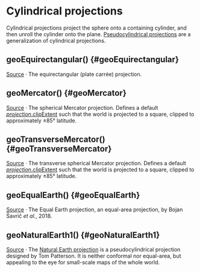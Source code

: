 <script setup>

import * as d3 from "d3";
import WorldMap from "../components/WorldMap.vue";

const width = 688;
const height = 400;

</script>

# Cylindrical projections

Cylindrical projections project the sphere onto a containing cylinder, and then unroll the cylinder onto the plane. [Pseudocylindrical projections](https://web.archive.org/web/20150928042327/http://www.progonos.com/furuti/MapProj/Normal/ProjPCyl/projPCyl.html) are a generalization of cylindrical projections.

## geoEquirectangular() {#geoEquirectangular}

<a href="https://observablehq.com/@d3/equirectangular" target="_blank" style="color: currentColor;"><WorldMap :height="width / 2" :projection='d3.geoEquirectangular().rotate([0, 0]).fitExtent([[1, 1], [width - 1, width / 2 - 1]], {type: "Sphere"}).precision(0.2)' /></a>

[Source](https://github.com/d3/d3-geo/blob/main/src/projection/equirectangular.js) · The equirectangular (plate carrée) projection.

<!-- <br><a href="#geoEquirectangularRaw" name="geoEquirectangularRaw">#</a> d3.<b>geoEquirectangularRaw</b> -->

## geoMercator() {#geoMercator}

<a href="https://observablehq.com/@d3/mercator" target="_blank" style="color: currentColor;"><WorldMap resolution="50m" :height="width" :projection='d3.geoMercator().rotate([0, 0]).fitExtent([[1, 1], [width - 1, width - 1]], {type: "Sphere"}).precision(0.2)' /></a>

[Source](https://github.com/d3/d3-geo/blob/main/src/projection/mercator.js) · The spherical Mercator projection. Defines a default [*projection*.clipExtent](./projection.md#projection_clipExtent) such that the world is projected to a square, clipped to approximately ±85° latitude.

<!-- <br><a href="#geoMercatorRaw" name="geoMercatorRaw">#</a> d3.<b>geoMercatorRaw</b> -->

## geoTransverseMercator() {#geoTransverseMercator}

<a href="https://observablehq.com/@d3/transverse-mercator" target="_blank" style="color: currentColor;"><WorldMap resolution="50m" :height="width" :projection='d3.geoTransverseMercator().rotate([0, 0]).fitExtent([[1, 1], [width - 1, width - 1]], {type: "Sphere"}).precision(0.2)' /></a>

[Source](https://github.com/d3/d3-geo/blob/main/src/projection/transverseMercator.js) · The transverse spherical Mercator projection. Defines a default [*projection*.clipExtent](./projection.md#projection_clipExtent) such that the world is projected to a square, clipped to approximately ±85° latitude.

<!-- <br><a href="#geoTransverseMercatorRaw" name="geoTransverseMercatorRaw">#</a> d3.<b>geoTransverseMercatorRaw</b> -->

## geoEqualEarth() {#geoEqualEarth}

<a href="https://observablehq.com/@d3/equal-earth" target="_blank" style="color: currentColor;"><WorldMap :height="width * 0.49" :projection='d3.geoEqualEarth().rotate([0, 0]).fitExtent([[1, 1], [width - 1, width * 0.49 - 1]], {type: "Sphere"}).precision(0.2)' /></a>

[Source](https://github.com/d3/d3-geo/blob/main/src/projection/equalEarth.js) · The Equal Earth projection, an equal-area projection, by Bojan Šavrič _et al._, 2018.

<!-- <br><a href="#geoEqualEarthRaw" name="geoEqualEarthRaw">#</a> d3.<b>geoEqualEarthRaw</b> -->

## geoNaturalEarth1() {#geoNaturalEarth1}

<a href="https://observablehq.com/@d3/natural-earth" target="_blank" style="color: currentColor;"><WorldMap :height="width * 0.5" :projection='d3.geoNaturalEarth1().rotate([0, 0]).fitExtent([[1, 1], [width - 1, width * 0.5 - 1]], {type: "Sphere"}).precision(0.2)' /></a>

[Source](https://github.com/d3/d3-geo/blob/main/src/projection/naturalEarth1.js) · The [Natural Earth projection](http://www.shadedrelief.com/NE_proj/) is a pseudocylindrical projection designed by Tom Patterson. It is neither conformal nor equal-area, but appealing to the eye for small-scale maps of the whole world.

<!-- ### geoNaturalEarth1Raw(*lambda*, *phi*) {#geoNaturalEarth1Raw} -->
